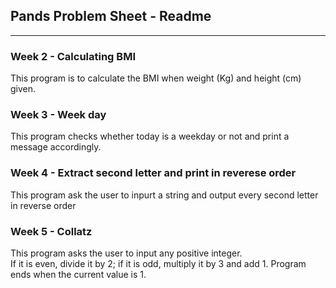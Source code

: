 ## Pands Problem Sheet - Readme
___
### Week 2 - Calculating BMI
This program is to calculate the BMI when weight (Kg) and height (cm) given.
     
    
    
### Week 3 - Week day
This program checks whether today is a weekday or not and print a message accordingly.
 
 
    
### Week 4 - Extract second letter and print in reverese order
This program ask the user to inpurt a string and output every second letter in reverse order
  
  
### Week 5 - Collatz
This program asks the user to input any positive integer.  
If it is even, divide it by 2; if it is odd, multiply it by 3 and add 1. Program ends when the current value is 1.
  
  